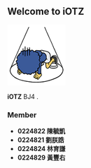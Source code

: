 ## Welcome to iOTZ  ##
![iOTZ](https://raw.githubusercontent.com/Mark-zg/iOTZ/master/icon.png)

**iOTZ** BJ4 .

### Member ###
- **0224822 陳毓凱**
- **0224821 劉朕誥**
- **0224824 林育謙**
- **0224829 黃豐右**

